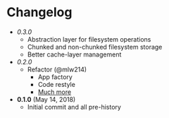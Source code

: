 # Changelog

- *0.3.0*
    - Abstraction layer for filesystem operations
    - Chunked and non-chunked filesystem storage
    - Better cache-layer management
- *0.2.0*
    - Refactor (@mlw214)
        - App factory
        - Code restyle
        - [Much more](https://github.com/aplbrain/bossphorus/commit/50cb3b6aced9fbe83c1fee51d5c7378b0095fdd9)
- **0.1.0** (May 14, 2018)
    - Initial commit and all pre-history
